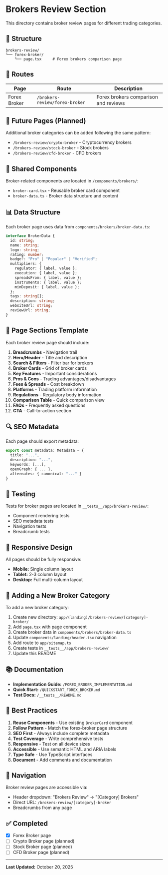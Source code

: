 # Brokers Review Section

This directory contains broker review pages for different trading categories.

## 📁 Structure

```
brokers-review/
└── forex-broker/
    └── page.tsx     # Forex brokers comparison page
```

## 🔗 Routes

| Page | Route | Description |
|------|-------|-------------|
| Forex Broker | `/brokers-review/forex-broker` | Forex brokers comparison and reviews |

## 📝 Future Pages (Planned)

Additional broker categories can be added following the same pattern:

- `/brokers-review/crypto-broker` - Cryptocurrency brokers
- `/brokers-review/stock-broker` - Stock brokers
- `/brokers-review/cfd-broker` - CFD brokers

## 🧩 Shared Components

Broker-related components are located in `/components/brokers/`:

- `broker-card.tsx` - Reusable broker card component
- `broker-data.ts` - Broker data structure and content

## 📊 Data Structure

Each broker page uses data from `components/brokers/broker-data.ts`:

```typescript
interface BrokerData {
  id: string;
  name: string;
  logo: string;
  rating: number;
  badge?: "Pro" | "Popular" | "Verified";
  multipliers: {
    regulator: { label, value };
    execution: { label, value };
    spreadsFrom: { label, value };
    instruments: { label, value };
    minDeposit: { label, value };
  };
  tags: string[];
  description: string;
  websiteUrl: string;
  reviewUrl: string;
}
```

## 🎨 Page Sections Template

Each broker review page should include:

1. **Breadcrumbs** - Navigation trail
2. **Hero/Header** - Title and description
3. **Search & Filters** - Filter bar for brokers
4. **Broker Cards** - Grid of broker cards
5. **Key Features** - Important considerations
6. **Pros & Cons** - Trading advantages/disadvantages
7. **Fees & Spreads** - Cost breakdown
8. **Platforms** - Trading platform information
9. **Regulations** - Regulatory body information
10. **Comparison Table** - Quick comparison view
11. **FAQs** - Frequently asked questions
12. **CTA** - Call-to-action section

## 🔍 SEO Metadata

Each page should export metadata:

```typescript
export const metadata: Metadata = {
  title: "...",
  description: "...",
  keywords: [...],
  openGraph: { ... },
  alternates: { canonical: "..." }
}
```

## 🧪 Testing

Tests for broker pages are located in `__tests__/app/brokers-review/`:

- Component rendering tests
- SEO metadata tests
- Navigation tests
- Breadcrumb tests

## 📱 Responsive Design

All pages should be fully responsive:
- **Mobile:** Single column layout
- **Tablet:** 2-3 column layout
- **Desktop:** Full multi-column layout

## 🚀 Adding a New Broker Category

To add a new broker category:

1. Create new directory: `app/(landing)/brokers-review/[category]-broker/`
2. Add `page.tsx` with page component
3. Create broker data in `components/brokers/broker-data.ts`
4. Update `components/landing/header.tsx` navigation
5. Add route to `app/sitemap.ts`
6. Create tests in `__tests__/app/brokers-review/`
7. Update this README

## 📚 Documentation

- **Implementation Guide:** `/FOREX_BROKER_IMPLEMENTATION.md`
- **Quick Start:** `/QUICKSTART_FOREX_BROKER.md`
- **Test Docs:** `/__tests__/README.md`

## 🎯 Best Practices

1. **Reuse Components** - Use existing `BrokerCard` component
2. **Follow Pattern** - Match the forex-broker page structure
3. **SEO First** - Always include complete metadata
4. **Test Coverage** - Write comprehensive tests
5. **Responsive** - Test on all device sizes
6. **Accessible** - Use semantic HTML and ARIA labels
7. **Type Safe** - Use TypeScript interfaces
8. **Document** - Add comments and documentation

## 🔗 Navigation

Broker review pages are accessible via:
- Header dropdown: "Brokers Review" → "[Category] Brokers"
- Direct URL: `/brokers-review/[category]-broker`
- Breadcrumbs from any page

## ✅ Completed

- [x] Forex Broker page
- [ ] Crypto Broker page (planned)
- [ ] Stock Broker page (planned)
- [ ] CFD Broker page (planned)

---

**Last Updated:** October 20, 2025


